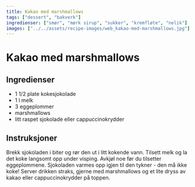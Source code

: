 ```yaml
---
title: Kakao med marshmallows
tags: ["dessert", "bakverk"]
ingredienser: ["smør", "mørk sirup", "sukker", "kremfløte", "nelik"]
images: ["../../assets/recipe-images/web_kakao-med-marshmallows.jpg"]
---
```


# Kakao med marshmallows

## Ingredienser

- 1 1/2 plate kokesjokolade
- 1 l melk
- 3 eggeplommer
- marshmallows
- litt raspet sjokolade eller cappuccinokrydder

## Instruksjoner

Brekk sjokoladen i biter og rør den ut i litt kokende vann. Tilsett melk og la det koke langsomt opp under visping. Avkjøl noe før du tilsetter eggeplommene. Sjokoladen varmes opp igjen til den tykner - den må ikke koke! Server drikken straks, gjerne med marshmallows og et lite dryss av kakao eller cappuccinokrydder på toppen.
